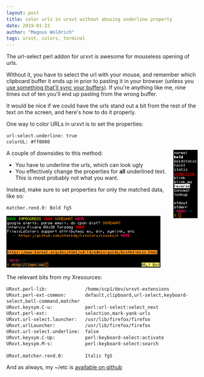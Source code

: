 ```yaml
---
layout: post
title: color urls in urxvt without abusing underline property
date: 2019-01-23
author: "Magnus Woldrich"
tags: urxvt, colors, terminal
---
```


The url-select perl addon for urxvt is awesome for mouseless opening of urls.

Without it, you have to select the url with your mouse, and remember which
clipboard buffer it ends up in prior to pasting it in your browser (unless you
[use something that'll sync your buffers](https://github.com/trapd00r/clipboard_to_primary)).
If you're anything like me, nine times out of ten you'll end up pasting
from the wrong buffer.

It would be nice if we could have the urls stand out a bit from the rest of the
text on the screen, and here's how to do it properly.

One way to color URLs in urxvt is to set the properties:

    url-select.underline: true
    colorUL: #ff0000

A couple of downsides to this method:
 <img src="/assets/urxvt_underline_red.png" align="right">
* You have to underline the urls, which can look ugly
* You effectively change the properties for **all** underlined text.
This is most probably not what you want.


Instead, make sure to set properties for only the matched data, like so:

    matcher.rend.0: Bold fg5

![urls](/assets/urxvt_urls.png)


The relevant bits from my Xresources:

    URxvt.perl-lib:              /home/scp1/dev/urxvt-extensions
    URxvt.perl-ext-common:       default,clipboard,url-select,keyboard-select,bell-command,matcher
    URxvt.keysym.C-u:            perl:url-select:select_next
    URxvt.perl-ext:              selection,mark-yank-urls
    URxvt.url-select.launcher:   /usr/lib/firefox/firefox
    URxvt.urlLauncher:           /usr/lib/firefox/firefox
    URxvt.url-select.underline:  false
    URxvt.keysym.C-Up:           perl:keyboard-select:activate
    URxvt.keysym.M-s:            perl:keyboard-select:search

    URxvt.matcher.rend.0:        Italic fg5

And as always, my ~/etc is [available on github](https://github.com/trapd00r/configs)
